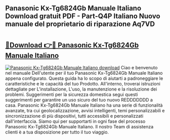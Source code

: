 ## Panasonic Kx-Tg6824Gb Manuale Italiano Download gratuit PDF - Part-Q4P Italiano Nuovo manuale del proprietario di riparazione Aq7VD

# <h2><a href="http://dfb3kpm.blite.top/?on=Panasonic+Kx-Tg6824Gb+Manuale+Italiano">🔗Download 👉🔴 Panasonic Kx-Tg6824Gb Manuale Italiano</a></h2>

[![Panasonic Kx-Tg6824Gb Manuale Italiano download](https://i.imgur.com/lujVjoI.png)](http://dfb3kpm.blite.top/?on=Panasonic+Kx-Tg6824Gb+Manuale+Italiano)
Ciao e benvenuto nel manuale Dell'utente per il tuo Panasonic Kx-Tg6824Gb Manuale Italiano appena configurato. Questa guida ha lo scopo di aiutarti a padroneggiare le caratteristiche e le capacità del tuo Prodotto. All'interno, troverai istruzioni dettagliate per L'installazione, L'uso, la manutenzione e la risoluzione dei problemi. Suggerimenti per la sicurezza domestica segui questi suggerimenti per garantire un uso sicuro del tuo nuovo REDDDDDDD a casa. Panasonic Kx-Tg6824Gb Manuale Italiano ha una serie di funzionalità avanzate, tra cui geolocalizzazione, avvisi intelligenti, temi personalizzabili e sincronizzazione di più dispositivi, tutti accessibili e personalizzati dall'interfaccia. Siamo qui per supportarti in ogni fase del processo Panasonic Kx-Tg6824Gb Manuale Italiano. Il nostro Team di assistenza clienti è a tua disposizione per tutto il tuo viaggio.
